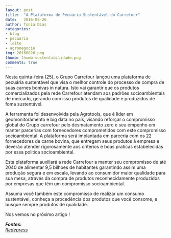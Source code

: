 ```yaml
---
layout: post
title:  "A Plataforma de Pecuária Sustentável do Carrefour"
date:   2016-08-26
author: Tonia Dias
categories: 
- blog
- pecuaria
- leite
- agronegocio
img: 20160826.png
thumb: thumb-sustentabilidade.png
comments: true
---
```


Nesta quinta-feira (25), o Grupo Carrefour lançou uma plataforma de pecuária sustentável
que visa o melhor controle do processo de compra de suas carnes bonivas in natura. Isto vai garantir que os produtos comercializados pela rede Carrefour atendam aos padrões socioambientais de mercado, gerando com isso produtos de qualidade e produzidos de foma sustentável.<!--more-->

A ferramenta foi desenvolvida pela Agrotools, que é lider em geomonitoramento e big data no país, visando reforçar o compromisso global do Grupo carrefour pelo desmatamento zero e seu empenho em manter parcerias com fornecedores comprometidos com este compromisso socioambiental. A plataforma será implantada em parceria com os 22 fornecedores de carne bovina, que entregam seus produtos à empresa e deverão atender rigorosamente aos criterios e boas praticas estabelecidas por essa politica socioambiental.

Esta plataforma auxiliará a rede Carrefour a manter seu compromisso de até 2040 de alimentar 9,5 bilhoes de habitantes garantindo assim uma produção segura e em escala, levando ao consumidor maior qualidade para sua mesa, através da compra de produtos reconhecidamente produzidos por empresas que têm um compromisso socioambiental.

Assuma você também este compromisso de realizar um consumo sustentável, conheça a procedência dos produtos que você consome, e busque sempre produtos de qualidade.

Nos vemos no próximo artigo !

<i>
	<b>Fontes: </b><br/>
	<a href="http://www.redepress.com.br/noticias/2016/08/25/carrefour-lanca-no-brasil-plataforma-de-controle-para-a-compra-de-carne-bovina/">Redepress</a><br/>
</i>